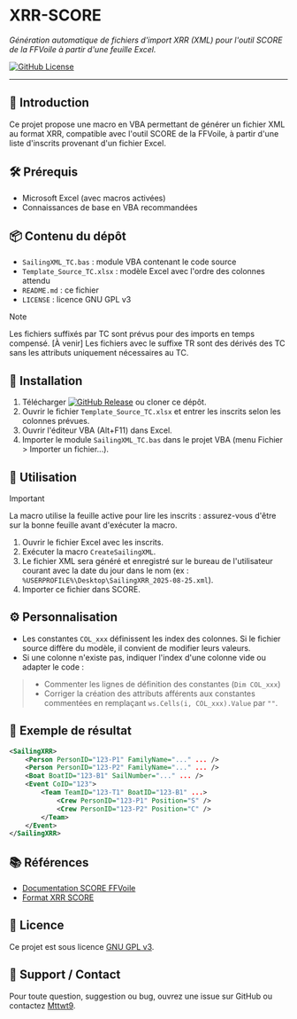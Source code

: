 
# XRR-SCORE

*Génération automatique de fichiers d'import XRR (XML) pour l'outil SCORE de la FFVoile à partir d'une feuille Excel.*

[![GitHub License](https://img.shields.io/github/license/Mttwt9/XRR-SCORE?style=flat-square&color=blue)](https://github.com/Mttwt9/XRR-SCORE/blob/main/LICENSE)

---

## 📖 Introduction

Ce projet propose une macro en VBA permettant de générer un fichier XML au format XRR, compatible avec l'outil SCORE de la FFVoile, à partir d'une liste d'inscrits provenant d'un fichier Excel.

## 🛠️ Prérequis

- Microsoft Excel (avec macros activées)
- Connaissances de base en VBA recommandées

## 📦 Contenu du dépôt

- `SailingXML_TC.bas` : module VBA contenant le code source
- `Template_Source_TC.xlsx` : modèle Excel avec l'ordre des colonnes attendu
- `README.md` : ce fichier
- `LICENSE` : licence GNU GPL v3

> [!Note]
> Les fichiers suffixés par TC sont prévus pour des imports en temps compensé.
[À venir] Les fichiers avec le suffixe TR sont des dérivés des TC sans les attributs uniquement nécessaires au TC.

## 🚀 Installation

1. Télécharger [![GitHub Release](https://img.shields.io/github/v/release/Mttwt9/XRR-SCORE?style=flat-square&label=lastRelease&color=magenta)](https://github.com/Mttwt9/XRR-SCORE/releases/latest) ou cloner ce dépôt.
2. Ouvrir le fichier `Template_Source_TC.xlsx` et entrer les inscrits selon les colonnes prévues.
3. Ouvrir l'éditeur VBA (Alt+F11) dans Excel.
4. Importer le module `SailingXML_TC.bas` dans le projet VBA (menu Fichier > Importer un fichier...).

## 📝 Utilisation
> [!IMPORTANT]
> La macro utilise la feuille active pour lire les inscrits : assurez-vous d'être sur la bonne feuille avant d'exécuter la macro.

1. Ouvrir le fichier Excel avec les inscrits.
2. Exécuter la macro `CreateSailingXML`.
3. Le fichier XML sera généré et enregistré sur le bureau de l'utilisateur courant avec la date du jour dans le nom (ex : `%USERPROFILE%\Desktop\SailingXRR_2025-08-25.xml`).
4. Importer ce fichier dans SCORE.

## ⚙️ Personnalisation

- Les constantes `COL_xxx` définissent les index des colonnes. Si le fichier source diffère du modèle, il convient de modifier leurs valeurs.
- Si une colonne n'existe pas, indiquer l'index d'une colonne vide ou adapter le code :
> - Commenter les lignes de définition des constantes (`Dim COL_xxx`)
> - Corriger la création des attributs afférents aux constantes commentées en remplaçant `ws.Cells(i, COL_xxx).Value` par `""`.

## 📂 Exemple de résultat

```xml
<SailingXRR>
	<Person PersonID="123-P1" FamilyName="..." ... />
	<Person PersonID="123-P2" FamilyName="..." ... />
	<Boat BoatID="123-B1" SailNumber="..." ... />
	<Event CoID="123">
		<Team TeamID="123-T1" BoatID="123-B1" ...>
			<Crew PersonID="123-P1" Position="S" />
			<Crew PersonID="123-P2" Position="C" />
		</Team>
	</Event>
</SailingXRR>
```

## 📚 Références

- [Documentation SCORE FFVoile](https://arbitrage.ffvoile.fr/logiciel-de-classement/)
- [Format XRR SCORE](https://arbitrage.ffvoile.fr/media/tuxghvae/xrr_inscriptions_documentation.zip)

## 📝 Licence

Ce projet est sous licence [GNU GPL v3](LICENSE).

## 🙋 Support / Contact

Pour toute question, suggestion ou bug, ouvrez une issue sur GitHub ou contactez [Mttwt9](https://github.com/Mttwt9).
